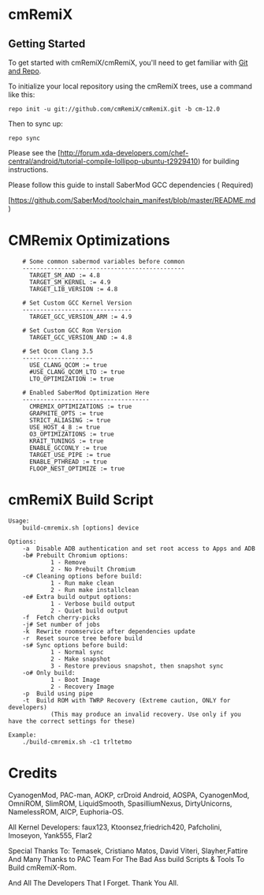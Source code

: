 cmRemiX
===========

Getting Started
---------------

To get started with cmRemiX/cmRemiX, you'll need to get
familiar with [Git and Repo](http://source.android.com/source/using-repo.html).

To initialize your local repository using the cmRemiX trees, use a command like this:

    repo init -u git://github.com/cmRemiX/cmRemiX.git -b cm-12.0

Then to sync up:

    repo sync

Please see the [http://forum.xda-developers.com/chef-central/android/tutorial-compile-lollipop-ubuntu-t2929410) for building instructions.

Please follow this guide to install SaberMod GCC dependencies ( Required)

[https://github.com/SaberMod/toolchain_manifest/blob/master/README.md)

CMRemix Optimizations
=====================

        # Some common sabermod variables before common
        ----------------------------------------------
          TARGET_SM_AND := 4.8
          TARGET_SM_KERNEL := 4.9
          TARGET_LIB_VERSION := 4.8

        # Set Custom GCC Kernel Version
        -------------------------------
          TARGET_GCC_VERSION_ARM := 4.9

        # Set Custom GCC Rom Version 
          TARGET_GCC_VERSION_AND := 4.8

        # Set Qcom Clang 3.5
        --------------------
          USE_CLANG_QCOM := true
          #USE_CLANG_QCOM_LTO := true
          LTO_OPTIMIZATION := true

        # Enabled SaberMod Optimization Here
        ------------------------------------
          CMREMIX_OPTIMIZATIONS := true
          GRAPHITE_OPTS := true
          STRICT_ALIASING := true
          USE_HOST_4_8 := true
          O3_OPTIMIZATIONS := true
          KRAIT_TUNINGS := true
          ENABLE_GCCONLY := true
          TARGET_USE_PIPE := true
          ENABLE_PTHREAD := true
          FLOOP_NEST_OPTIMIZE := true

cmRemiX Build Script
====================

    Usage:
        build-cmremix.sh [options] device

    Options:
        -a  Disable ADB authentication and set root access to Apps and ADB
        -b# Prebuilt Chromium options:
                1 - Remove
                2 - No Prebuilt Chromium
        -c# Cleaning options before build:
                1 - Run make clean
                2 - Run make installclean
        -e# Extra build output options:
                1 - Verbose build output
                2 - Quiet build output
        -f  Fetch cherry-picks
        -j# Set number of jobs
        -k  Rewrite roomservice after dependencies update
        -r  Reset source tree before build
        -s# Sync options before build:
                1 - Normal sync
                2 - Make snapshot
                3 - Restore previous snapshot, then snapshot sync
        -o# Only build:
                1 - Boot Image
                2 - Recovery Image
        -p  Build using pipe
        -t  Build ROM with TWRP Recovery (Extreme caution, ONLY for developers)
                (This may produce an invalid recovery. Use only if you have the correct settings for these)

    Example:
        ./build-cmremix.sh -c1 trltetmo


Credits 
========

CyanogenMod, PAC-man, AOKP, crDroid Android, AOSPA, CyanogenMod, OmniROM, SlimROM, LiquidSmooth, SpasilliumNexus, DirtyUnicorns, NamelessROM, AICP, Euphoria-OS.

All Kernel Developers: faux123, Ktoonsez,friedrich420, Pafcholini, Imoseyon, Yank555, Flar2

Special Thanks To: Temasek, Cristiano Matos, David Viteri, Slayher,Fattire And Many Thanks to PAC Team For The Bad Ass build Scripts & Tools To Build cmRemiX-Rom.

And All The Developers That I Forget. Thank You All.
